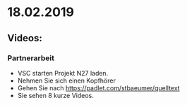 # 18.02.2019

## Videos:

### Partnerarbeit

* VSC starten Projekt N27 laden.
* Nehmen Sie sich einen Kopfhörer
* Gehen Sie nach https://padlet.com/stbaeumer/quelltext
* Sie sehen 8 kurze Videos. 



